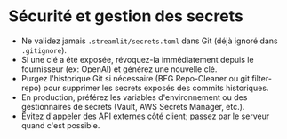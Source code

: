 # Sécurité et gestion des secrets

- Ne validez jamais `.streamlit/secrets.toml` dans Git (déjà ignoré dans `.gitignore`).
- Si une clé a été exposée, révoquez-la immédiatement depuis le fournisseur (ex: OpenAI) et générez une nouvelle clé.
- Purgez l'historique Git si nécessaire (BFG Repo-Cleaner ou git filter-repo) pour supprimer les secrets exposés des commits historiques.
- En production, préférez les variables d'environnement ou des gestionnaires de secrets (Vault, AWS Secrets Manager, etc.).
- Évitez d'appeler des API externes côté client; passez par le serveur quand c'est possible.
